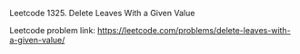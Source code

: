 Leetcode 1325. Delete Leaves With a Given Value

Leetcode problem link: https://leetcode.com/problems/delete-leaves-with-a-given-value/

